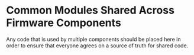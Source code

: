 # Common Modules Shared Across Firmware Components
Any code that is used by multiple components should be placed here in order to ensure
that everyone agrees on a source of truth for shared code.